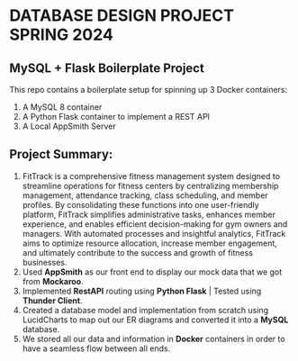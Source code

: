# DATABASE DESIGN PROJECT SPRING 2024

## MySQL + Flask Boilerplate Project

This repo contains a boilerplate setup for spinning up 3 Docker containers: 
1. A MySQL 8 container 
1. A Python Flask container to implement a REST API
1. A Local AppSmith Server

## Project Summary:
1. FitTrack is a comprehensive fitness management system designed to streamline operations for fitness centers by centralizing membership management, attendance tracking, class scheduling, and member profiles. By consolidating these functions into one user-friendly platform, FitTrack simplifies administrative tasks, enhances member experience, and enables efficient decision-making for gym owners and managers. With automated processes and insightful analytics, FitTrack aims to optimize resource allocation, increase member engagement, and ultimately contribute to the success and growth of fitness businesses.
2. Used **AppSmith** as our front end to display our mock data that we got from **Mockaroo**.
3. Implemented **RestAPI** routing using **Python Flask** | Tested using **Thunder Client**.
4. Created a database model and implementation from scratch using LucidCharts to map out our ER diagrams and converted it into a **MySQL** database.
5. We stored all our data and information in **Docker** containers in order to have a seamless flow between all ends.
